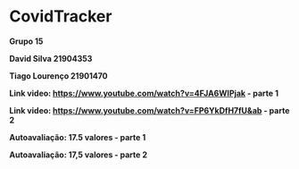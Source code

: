 # CovidTracker

**Grupo 15**

**David Silva 21904353**

**Tiago Lourenço 21901470**

**Link video: https://www.youtube.com/watch?v=4FJA6WIPjak - parte 1**

**Link video: https://www.youtube.com/watch?v=FP6YkDfH7fU&ab - parte 2**

**Autoavaliação: 17.5 valores - parte 1**

**Autoavaliação: 17,5 valores - parte 2**
